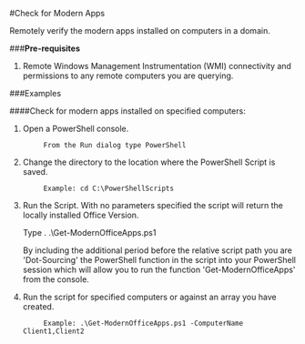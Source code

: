 #Check for Modern Apps

Remotely verify the modern apps installed on computers in a domain.

###**Pre-requisites**

1. Remote Windows Management Instrumentation (WMI) connectivity and permissions to any remote computers you are querying. 

###Examples

####Check for modern apps installed on specified computers:

1. Open a PowerShell console.

            From the Run dialog type PowerShell
            
2. Change the directory to the location where the PowerShell Script is saved.

            Example: cd C:\PowerShellScripts
            
2. Run the Script. With no parameters specified the script will return the locally installed Office Version.

	Type . .\Get-ModernOfficeApps.ps1

	By including the additional period before the relative script path you are 'Dot-Sourcing' 
	the PowerShell function in the script into your PowerShell session which will allow you to 
	run the function 'Get-ModernOfficeApps' from the console.
	
3. Run the script for specified computers or against an array you have created.

            Example: .\Get-ModernOfficeApps.ps1 -ComputerName Client1,Client2
            


